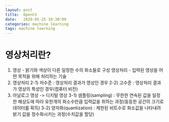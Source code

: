 ```yaml
---
layout: post
title:  OpenCV
date:   2020-05-25 10:30:00
categories: machine learning
tags: machine learning
---
```


# 영상처리란?
1. 영상 - 밝기와 색상이 다른 일정한 수의 화소들로 구성
   영상처리 - 입력된 영상을 어떤 목적을 위해 처리하는 기술
2. 영상처리
   2-1) 저수준 : 영상처리 결과가 영상인 경우
   2-2) 고수준 : 영상처리 결과가 영상의 특성인 경우(컴퓨터 비전)
3. 아날로그 영상 -> 디지털 영상
   3-1) 샘플링(sampling) : 무한한 연속된 값을 일정한 해상도에 따라 유한개의 화소수만큼 입력값을 취하는 과정(동등한 공간의 크기로 데이터를 획득)
   3-2) 양자화(quantization) : 제한된 비트수로 화소값을 나타내려 밝기 값을 정수화시키는 과정(수치값을 할당)
   
